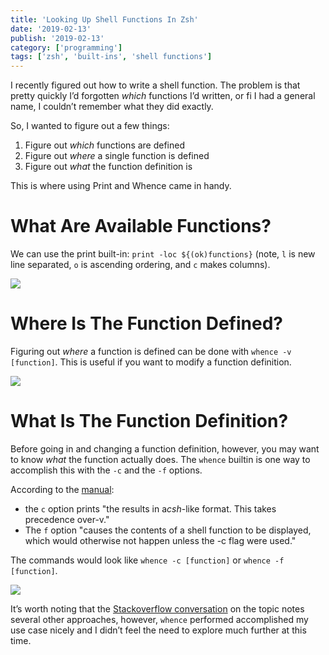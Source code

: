 ```yaml
---
title: 'Looking Up Shell Functions In Zsh'
date: '2019-02-13'
publish: '2019-02-13'
category: ['programming']
tags: ['zsh', 'built-ins', 'shell functions']
---
```


I recently figured out how to write a shell function. The problem is that pretty quickly I’d forgotten _which_ functions I’d written, or fi I had a general name, I couldn’t remember what they did exactly.

So, I wanted to figure out a few things:

1. Figure out _which_ functions are defined
2. Figure out _where_ a single function is defined
3. Figure out _what_ the function definition is

This is where using Print and Whence came in handy.

# What Are Available Functions?

We can use the print built-in: `print -loc ${(ok)functions}` (note, `l` is new line separated, `o` is ascending ordering, and `c` makes columns).

![](https://res.cloudinary.com/scweiss1/image/upload/v1593193631/code-comments/looking-up-shell-functions/print_mwortu.png)

# Where Is The Function Defined?

Figuring out _where_ a function is defined can be done with `whence -v [function]`. This is useful if you want to modify a function definition.

![](https://res.cloudinary.com/scweiss1/image/upload/v1593193630/code-comments/looking-up-shell-functions/whence-path_maojyz.png)

# What Is The Function Definition?

Before going in and changing a function definition, however, you may want to know _what_ the function actually does.
The `whence` builtin is one way to accomplish this with the `-c` and the `-f` options.

According to the [manual](http://zsh.sourceforge.net/Doc/Release/Shell-Builtin-Commands.html):

-   the `c` option prints "the results in a*csh*-like format. This takes precedence over-v."
-   The `f` option "causes the contents of a shell function to be displayed, which would otherwise not happen unless the -c flag were used."

The commands would look like `whence -c [function]` or `whence -f [function]`.

![](https://res.cloudinary.com/scweiss1/image/upload/v1593193630/code-comments/looking-up-shell-functions/whence-define_gy2ilf.png)

It’s worth noting that the [Stackoverflow conversation](https://stackoverflow.com/questions/11478673/how-to-show-zsh-function-definition-like-bash-type-myfunc) on the topic notes several other approaches, however, `whence` performed accomplished my use case nicely and I didn’t feel the need to explore much further at this time.
